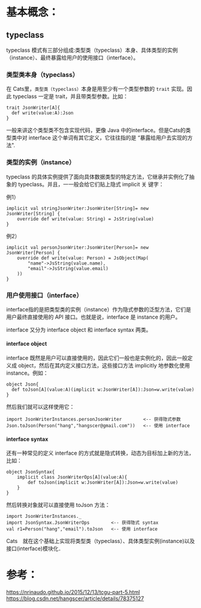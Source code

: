 # 基本概念：

## typeclass

typeclass 模式有三部分组成:类型类（typeclass）本身、具体类型的实例（instance）、最终暴露给用户的使用接口（interface）。

### 类型类本身（typeclass）

在 Cats里，`类型类（typeclass）`本身是用至少有一个类型参数的 `trait` 实现。因此 typeclass 一定是 trait，并且带类型参数。比如：
~~~
trait JsonWriter[A]{
  def write(value:A):Json
}
~~~

一般来讲这个类型类不包含实现代码，更像 Java 中的interface。但是Cats的类型类中对 interface 这个单词有其它定义，它往往指的是
“暴露给用户去实现的方法".

### 类型的实例（instance）

typeclass 的具体实例提供了面向具体数据类型的特定方法，它继承并实例化了抽象的 typeclass。并且，一一般会给它们贴上隐式 implicit 关
键字：

例1）
~~~
implicit val stringJsonWriter:JsonWriter[String]= new JsonWriter[String] {
    override def write(value: String) = JsString(value)
}
~~~

例2）
~~~
implicit val personJsonWriter:JsonWriter[Person]= new JsonWriter[Person] {
    override def write(value: Person) = JsObject(Map(
        "name"->JsString(value.name),
        "email"->JsString(value.email)
    ))
}
~~~

### 用户使用接口（interface）

interface指的是把类型类的实例（instance）作为隐式参数的泛型方法，它们是用户最终直接使用的 API 接口。也就是说，interface 
是 instance 的用户。

interface 又分为 interface object 和 interface syntax 两类。

#### interface object

interface 既然是用户可以直接使用的，因此它们一般也是实例化的，因此一般定义成 object，然后在其内定义接口方法，这些接口方法 implicitly
地参数化使用 instance。例如：

~~~
object Json{
  def toJson[A](value:A)(implicit w:JsonWriter[A]):Json=w.write(value)
}
~~~

然后我们就可以这样使用它：

~~~
import JsonWriterInstances.personJsonWriter        <-- 获得隐式参数
Json.toJson(Person("hang","hangscer@gmail.com"))   <-- 使用 interface
~~~

#### interface syntax

还有一种常见的定义 interface 的方式就是隐式转换，动态为目标加上新的方法，比如：
~~~
object JsonSyntax{
    implicit class JsonWriterOps[A](value:A){
        def toJson(implicit w:JsonWriter[A]):Json=w.write(value)
    }
}
~~~

然后转换对象就可以直接使用 toJson 方法：

~~~
import JsonWriterInstances._
import JsonSyntax.JsonWriterOps        <-- 获得隐式 syntax
val r1=Person("hang","email").toJson   <-- 使用 interface
~~~

Cats　就在这个基础上实现将类型类（typeclass）、具体类型实例(instance)以及接口(interface)模块化．

# 参考：
https://nrinaudo.github.io/2015/12/13/tcgu-part-5.html
https://blog.csdn.net/hangscer/article/details/78375127
